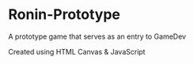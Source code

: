 # Ronin-Prototype

A prototype game that serves as an entry to GameDev

Created using HTML Canvas & JavaScript
